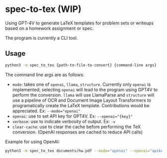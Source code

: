 # spec-to-tex (WIP)
Using GPT-4V to generate LaTeX templates for problem sets or writeups based on a homework assignment or spec.

The program is currently a CLI tool.

## Usage
```sh
python3 -m spec_to_tex {path-to-file-to-convert} {command-line args}
```

The command line args are as follows:

- `mode`: takes one of `openai`, `llama`, `structure`. Currently only `openai` is implemented; selecting `openai` will lead to the program using GPT4V to perform the conversion. `llama` will use LlamaParse and `structure` will use a pipeline of OCR and Document Image Layout Transformers to programatically create the LaTeX template. Contributions would be appreciated. Ex: `--mode="openai"`
- `openai`: use to set API key for GPT4V. Ex: `--openai="{key}"`
- `verbose`: use to indicate verbosity of output. Ex: `-v`
- `clear-cache`: use to clear the cache before performing the TeX conversion. (OpenAI responses are cached to reduce API calls)

Example for using OpenAI:
```sh
python3 -m spec_to_tex documents/hw.pdf --mode="openai" --openai="apikey" --verbose
```
